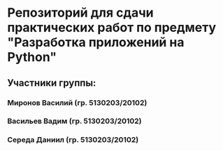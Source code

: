 # Репозиторий для сдачи практических работ по предмету "Разработка приложений на Python"

## Участники группы:
### Миронов Василий (гр. 5130203/20102)
### Васильев Вадим (гр. 5130203/20102)
### Середа Даниил (гр. 5130203/20102)
